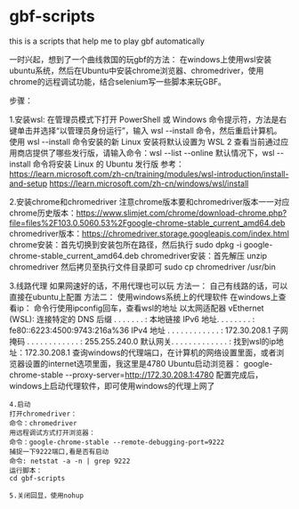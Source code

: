 # gbf-scripts
this is a scripts that help me to play gbf automatically

一时兴起，想到了一个曲线救国的玩gbf的方法：
在windows上使用wsl安装ubuntu系统，然后在Ubuntu中安装chrome浏览器、chromedriver，使用chrome的远程调试功能，结合selenium写一些脚本来玩GBF。


步骤：

1.安装wsl:
在管理员模式下打开 PowerShell 或 Windows 命令提示符，方法是右键单击并选择“以管理员身份运行”，输入 wsl --install 命令，然后重启计算机。
使用 wsl --install 命令安装的新 Linux 安装将默认设置为 WSL 2
查看当前通过应用商店提供了哪些发行版，请输入命令：wsl --list --online
默认情况下，wsl --install 命令将安装 Linux 的 Ubuntu 发行版
参考：
https://learn.microsoft.com/zh-cn/training/modules/wsl-introduction/install-and-setup
https://learn.microsoft.com/zh-cn/windows/wsl/install

2.安装chrome和chromedriver
注意chrome版本要和chromedriver版本一一对应
chrome历史版本：https://www.slimjet.com/chrome/download-chrome.php?file=files%2F103.0.5060.53%2Fgoogle-chrome-stable_current_amd64.deb
chromedriver版本：https://chromedriver.storage.googleapis.com/index.html
chrome安装：首先切换到安装包所在路径，然后执行 sudo dpkg -i google-chrome-stable_current_amd64.deb
chromedriver安装：首先解压 unzip chromedriver 然后拷贝至执行文件目录即可 sudo cp chromedriver /usr/bin

3.线路代理
如果网速好的话，不用代理也可以玩
方法一：
自己有线路的话，可以直接在ubuntu上配置
方法二：
使用windows系统上的代理软件
在windows上查看ip：
命令行使用ipconfig回车，查看wsl的地址
以太网适配器 vEthernet (WSL):
    连接特定的 DNS 后缀 . . . . . . . :
    本地链接 IPv6 地址. . . . . . . . : fe80::6223:4500:9743:216a%36
    IPv4 地址 . . . . . . . . . . . . : 172.30.208.1
    子网掩码  . . . . . . . . . . . . : 255.255.240.0
    默认网关. . . . . . . . . . . . . :
    找到wsl的ip地址：172.30.208.1
    查询windows的代理端口，在计算机的网络设置里面，或者浏览器设置的internet选项里面，我这里是4780
    Ubuntu启动浏览器：
    google-chrome-stable --proxy-server=http://172.30.208.1:4780
    配置完成后，windows上启动代理软件，即可使用windows的代理上网了

    4.启动
    打开chromedriver：
    命令：chromedriver
    用远程调试方式打开浏览器：
    命令：google-chrome-stable --remote-debugging-port=9222
    捕捉一下9222端口,看是否有启动
    命令: netstat -a -n | grep 9222
    运行脚本：
    cd gbf-scripts

    5.关闭回显，使用nohup



